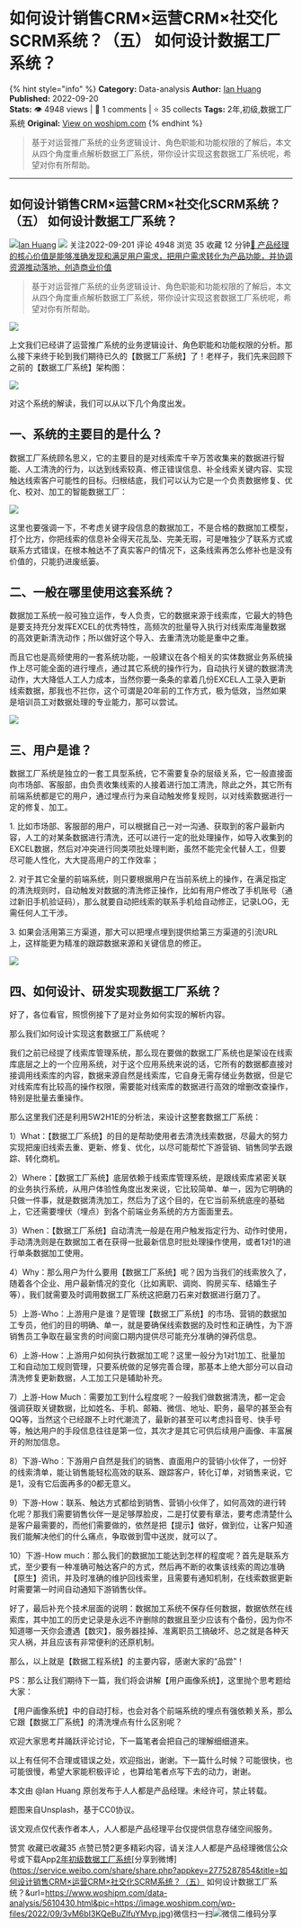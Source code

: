 # 如何设计销售CRM×运营CRM×社交化SCRM系统？（五） 如何设计数据工厂系统？
{% hint style="info" %}
**Category:** Data-analysis
**Author:** [Ian Huang](https://www.woshipm.com/u/143695)
**Published:** 2022-09-20  
**Stats:** 👁️ 4948 views | 💬 1 comments | ⭐ 35 collects
**Tags:** 2年,初级,数据工厂系统
**Original:** [View on woshipm.com](https://www.woshipm.com/data-analysis/5610430.html)
{% endhint %}
> 基于对运营推广系统的业务逻辑设计、角色职能和功能权限的了解后，本文从四个角度重点解析数据工厂系统，带你设计实现这套数据工厂系统呢，希望对你有所帮助。

---

## 如何设计销售CRM×运营CRM×社交化SCRM系统？（五） 如何设计数据工厂系统？

[![](https://static.woshipm.com/view/woshipm_api_def_20230422200655_2343.jpg?imageView2/1/w/72/h/72/q/100)](https://www.woshipm.com/u/143695)[Ian Huang](https://www.woshipm.com/u/143695) ![](https://static.woshipm.com/tag/1121_1@2x.png) 关注2022-09-201 评论 4948 浏览 35 收藏 12 分钟[🔗 产品经理的核心价值是能够准确发现和满足用户需求，把用户需求转化为产品功能，并协调资源推动落地，创造商业价值](https://ke.qidianla.com/courses/90pm)

> 基于对运营推广系统的业务逻辑设计、角色职能和功能权限的了解后，本文从四个角度重点解析数据工厂系统，带你设计实现这套数据工厂系统呢，希望对你有所帮助。

![](https://image.woshipm.com/wp-files/2022/09/3vM6bI3KQeBuZlfuYMvp.jpg)

上文我们已经讲了运营推广系统的业务逻辑设计、角色职能和功能权限的分析。那么接下来终于轮到我们期待已久的【数据工厂系统】了！老样子，我们先来回顾下之前的【数据工厂系统】架构图：

![](https://image.woshipm.com/wp-files/2022/09/eW1TLegDNiHmWq1lvzsa.png)

对这个系统的解读，我们可以从以下几个角度出发。

## 一、系统的主要目的是什么？

数据工厂系统顾名思义，它的主要目的是对线索库千辛万苦收集来的数据进行智能、人工清洗的行为，以达到线索较真、修正错误信息、补全线索关键内容、实现触达线索客户可能性的目标。归根结底，我们可以认为它是一个负责数据修复、优化、校对、加工的智能数据工厂：

![](https://image.woshipm.com/wp-files/2022/09/0FbqmEGk6fWgLESO73gt.png)

这里也要强调一下，不考虑关键字段信息的数据加工，不是合格的数据加工模型，打个比方，你把线索的信息补全得天花乱坠、完美无瑕，可是唯独少了联系方式或联系方式错误，在根本触达不了真实客户的情况下，这条线索再怎么修补也是没有价值的，只能扔进废纸篓。

## 二、一般在哪里使用这套系统？

数据加工系统一般可独立运作，专人负责，它的数据来源于线索库，它最大的特色是要支持充分发挥EXCEL的优秀特性，高频次的批量导入执行对线索库海量数据的高效更新清洗动作；所以做好这个导入、去重清洗功能是重中之重。

而且它也是高频使用的一套系统功能，一般建议在各个相关的实体数据业务系统操作上尽可能全面的进行埋点，通过其它系统的操作行为，自动执行关键的数据清洗动作，大大降低人工人力成本，当然你要一条条的拿着几份EXCEL人工录入更新线索数据，那我也不拦你，这个可谓是20年前的工作方式，极为低效，当然如果是培训员工对数据处理的专业能力，那可以尝试。

![](https://image.woshipm.com/wp-files/2022/09/0tGJVWcAesurXnSfr6Jw.jpg)

## 三、用户是谁？

数据工厂系统是独立的一套工具型系统，它不需要复杂的层级关系，它一般直接面向市场部、客服部，由负责收集线索的人接着进行加工清洗，除此之外，其它所有前端系统都是它的用户，通过埋点行为来自动触发修复规则，以对线索数据进行一定的修复、加工。

1\. 比如市场部、客服部的用户，可以根据自己一对一沟通、获取到的客户最新内容，人工的对某条数据进行清洗，还可以进行一定的批处理操作，如导入收集到的EXCEL数据，然后对冲突进行同类项批处理判断，虽然不能完全代替人工，但要尽可能人性化，大大提高用户的工作效率；

2\. 对于其它全量的前端系统，则只要根据用户在当前系统上的操作，在满足指定的清洗规则时，自动触发对数据的清洗修正操作，比如有用户修改了手机账号（通过新旧手机验证码），那么就要自动把线索的联系手机给自动修正，记录LOG，无需任何人工干涉。

3\. 如果会活用第三方渠道，那大可以把埋点埋到提供给第三方渠道的引流URL上，这样能更为精准的跟踪数据来源和关键信息的修正。

![](https://image.woshipm.com/wp-files/2022/09/oWgptOPnBlnGZ5jYU8hy.jpg)

## 四、如何设计、研发实现数据工厂系统？

好了，各位看官，照惯例接下了是对业务如何实现的解析内容。

那么我们如何设计实现这套数据工厂系统呢？

我们之前已经提了线索库管理系统，那么现在要做的数据工厂系统也是架设在线索库底层之上的一个应用系统，对于这个应用系统来说的话，它所有的数据都直接对接调用线索库的内容，数据来源自然是线索库，它自身无需存储业务数据，但是它对线索库有比较高的操作权限，需要能对线索库的数据进行高效的增删改查操作，特别是批量去重操作。

那么这里我们还是利用5W2H1E的分析法，来设计这整套数据工厂系统：

1）What：【数据工厂系统】的目的是帮助使用者去清洗线索数据，尽最大的努力实现把废旧线索去重、更新、修复、优化，以尽可能帮忙下游营销、销售同学去跟踪、转化商机。

2）Where：【数据工厂系统】底层依赖于线索库管理系统，是跟线索库紧密关联的业务执行系统，从用户体验性角度出发来说，它比较简单、单一，因为它明确的只做一件事，就是数据清洗加工，然后为了这个目的，在它当前系统底座的基础上，它还需要埋伏（埋点）到各个前端业务系统的方方面面里去。

3）When：【数据工厂系统】自动清洗一般是在用户触发指定行为、动作时使用，手动清洗则是在数据加工者在获得一批最新信息时批处理操作使用，或者1对1的进行单条数据加工使用。

4）Why：那么用户为什么要用【数据工厂系统】呢？因为当我们的线索放久了，随着各个企业、用户最新情况的变化（比如离职、调岗、购房买车、结婚生子等），我们就需要及时调用数据工厂系统这把磨刀石来对数据进行磨刀了。

5）上游-Who：上游用户是谁？是管理【数据工厂系统】的市场、营销的数据加工专员，他们的目的明确、单一，就是要确保线索数据的及时性和正确性，为下游销售员工争取在最宝贵的时间窗口期内提供尽可能充分准确的弹药信息。

6）上游-How：上游用户如何执行数据加工呢？这里一般分为1对1加工、批量加工和自动加工规则管理，只要系统做的足够完善合理，那基本上绝大部分可以自动清洗修复更新数据，人工加工只是辅助补充。

7）上游-How Much：需要加工到什么程度呢？一般我们做数据清洗，都一定会强调获取关键数据，比如姓名、手机、邮箱、微信、地址、职务，最早的甚至会有QQ等，当然这个已经跟不上时代潮流了，最新的甚至可以考虑抖音号、快手号等，触达用户的手段信息往往是第一位，其次才是其它可供后续用户画像、丰富展开的附加信息。

8）下游-Who：下游用户自然是我们的销售、直面用户的营销小伙伴了，一份好的线索清单，能让销售能轻松高效的联系、跟踪客户，转化订单，对销售来说，它是1，没有它后面再多的0都无意义。

9）下游-How：联系、触达方式都给到销售、营销小伙伴了，如何高效的进行转化呢？那我们需要销售伙伴一是足够厚脸皮，二是打仗要有章法，要考虑清楚什么是客户最需要的，而他们需要做的，依然是把【提示】做好，做到位，让客户知道我们能解决他们的什么痛点，争取做到雪中送炭，就可以了。

10）下游-How much：那么我们的数据加工能达到怎样的程度呢？首先是联系方式，至少要有一种准确可触达客户的方式，然后再不断的收集该线索的周边准确【原生】资讯，并及时准确的维护回线索里，且需要有通知机制，在线索数据更新时需要第一时间自动通知下游销售伙伴。

好了，最后补充个技术层面的说明：数据加工系统不保存任何数据，数据依然在线索库，其中加工的历史记录是永远不许删除的数据且至少应该有个备份，因为你不知道哪一天你会遭遇【数灾】，服务器挂掉、准离职员工搞破坏、总之就是各种天灾人祸，并且应该有非常便利的还原机制。

那么，以上就是【数据工程系统】的主要内容，感谢大家的“品尝”！

PS：那么让我们期待下一篇，我们将会讲解【用户画像系统】，这里抛个思考题给大家：

【用户画像系统】中的自动打标，也会对各个前端系统的埋点有强依赖关系，那么它跟【数据工厂系统】的清洗埋点有什么区别呢？

欢迎大家思考并踊跃评论讨论，下一篇笔者会把自己的理解细细道来。

以上有任何不合理或错误之处，欢迎指出，谢谢。下一篇什么时候？可能很快，也可能很慢，希望大家能积极评论 ，也算给笔者点写下去的动力，谢谢。

本文由 @Ian Huang 原创发布于人人都是产品经理。未经许可，禁止转载。

题图来自Unsplash，基于CC0协议。

该文观点仅代表作者本人，人人都是产品经理平台仅提供信息存储空间服务。

赞赏 收藏已收藏35 点赞已赞2更多精彩内容，请关注人人都是产品经理微信公众号或下载App[2年](https://www.woshipm.com/tag/2%e5%b9%b4)[初级](https://www.woshipm.com/tag/%e5%88%9d%e7%ba%a7)[数据工厂系统](https://www.woshipm.com/tag/%e6%95%b0%e6%8d%ae%e5%b7%a5%e5%8e%82%e7%b3%bb%e7%bb%9f)[分享到微博](https://service.weibo.com/share/share.php?appkey=2775287854&title=如何设计销售CRM×运营CRM×社交化SCRM系统？（五） 如何设计数据工厂系统？&url=https://www.woshipm.com/data-analysis/5610430.html&pic=https://image.woshipm.com/wp-files/2022/09/3vM6bI3KQeBuZlfuYMvp.jpg)微信扫一扫![微信二维码](https://api.pwmqr.com/qrcode/create/?url=https://www.woshipm.com/data-analysis/5610430.html)分享